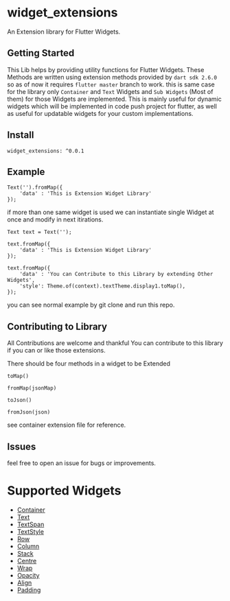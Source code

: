 # widget_extensions

An Extension library for Flutter Widgets.

## Getting Started

This Lib helps by providing utility functions for Flutter Widgets. These Methods are written using extension methods provided by `dart sdk 2.6.0` so as of now it requires `flutter master` branch to work. this is same case for the library only `Container` and `Text` Widgets and `Sub Widgets` (Most of them) for those Widgets are implemented. This is mainly useful for dynamic widgets which will be implemented in code push project for flutter, as well as useful for updatable widgets for your custom implementations.

## Install

```
widget_extensions: ^0.0.1
```

## Example

```
Text('').fromMap({
    'data' : 'This is Extension Widget Library'
});
```

if more than one same widget is used we can instantiate single Widget at once and modify in next itirations.

```
Text text = Text('');

text.fromMap({
    'data' : 'This is Extension Widget Library'
});

text.fromMap({
    'data' : 'You can Contribute to this Library by extending Other Widgets',
    'style': Theme.of(context).textTheme.display1.toMap(),
});
```

you can see normal example by git clone and run this repo.


## Contributing to Library
 All Contributions are welcome and thankful
 You can contribute to this library if you can or like those extensions.

 There should be four methods in a widget to be Extended

 `toMap()`
 
 `fromMap(jsonMap)`

 `toJson()`
 
 `fromJson(json)`

 see container extension file for reference.

 ## Issues 
 feel free to open an issue for bugs or improvements.

 # Supported Widgets

 * [Container]()
 * [Text]()
 * [TextSpan]()
 * [TextStyle]()
 * [Row]()
 * [Column]()
 * [Stack]()
 * [Centre]()
 * [Wrap]()
 * [Opacity]()
 * [Align]()
 * [Padding]()
